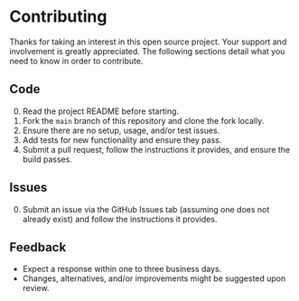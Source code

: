 # Contributing

Thanks for taking an interest in this open source project. Your support and involvement is greatly
appreciated. The following sections detail what you need to know in order to contribute.

## Code

0. Read the project README before starting.
0. Fork the `main` branch of this repository and clone the fork locally.
0. Ensure there are no setup, usage, and/or test issues.
0. Add tests for new functionality and ensure they pass.
0. Submit a pull request, follow the instructions it provides, and ensure the build passes.

## Issues

0. Submit an issue via the GitHub Issues tab (assuming one does not
   already exist) and follow the instructions it provides.

## Feedback

- Expect a response within one to three business days.
- Changes, alternatives, and/or improvements might be suggested upon review.

